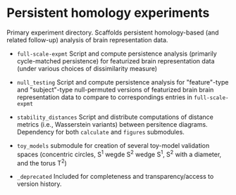 # Persistent homology experiments

Primary experiment directory. Scaffolds persistent homology-based (and related follow-up) analysis of brain representation data.

- `full-scale-expmt`
Script and compute persistence analysis (primarily cycle-matched persistence) for featurized brain representation data (under various choices of dissimilarity measure)

- `null_testing`
Script and compute persistence analysis for "feature"-type and "subject"-type null-permuted versions of featurized brain brain representation data to compare to correspondings entries in `full-scale-expmt`

- `stability_distances`
Script and distribute computations of distance metrics (i.e., Wasserstein variants) between persitence diagrams. Dependency for both `calculate` and `figures` submodules.

- `toy_models`
submodule for creation of several toy-model validation spaces (concentric circles, S<sup>1</sup> wegde S<sup>2</sup> wedge S<sup>1</sup>, S<sup>2</sup> with a diameter, and the torus T<sup>2</sup>)

- `_deprecated`
Included for completeness and transparency/access to version history. 
